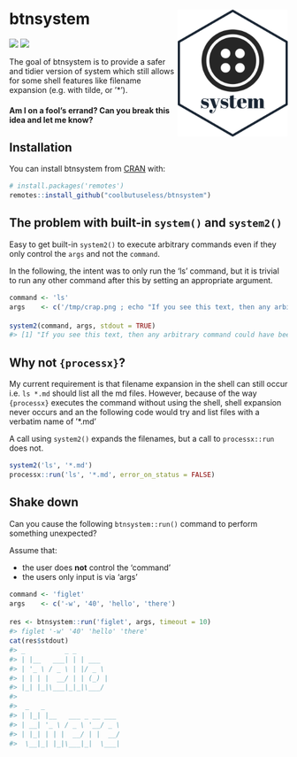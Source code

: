 
<!-- README.md is generated from README.Rmd. Please edit that file -->

# btnsystem <img src="man/figures/logo.png" align="right" height=230/>

<!-- badges: start -->

![](http://img.shields.io/badge/cool-useless-green.svg)
![](http://img.shields.io/badge/button-verse-blue.svg)
<!-- badges: end -->

The goal of btnsystem is to provide a safer and tidier version of system
which still allows for some shell features like filename expansion
(e.g. with tilde, or ’\*’).

#### Am I on a fool’s errand? Can you break this idea and let me know?

## Installation

You can install btnsystem from
[CRAN](https://github.com/coolbutuseless/btnsystem) with:

``` r
# install.packages('remotes')
remotes::install_github("coolbutuseless/btnsystem")
```

## The problem with built-in `system()` and `system2()`

Easy to get built-in `system2()` to execute arbitrary commands even if
they only control the `args` and not the `command`.

In the following, the intent was to only run the ‘ls’ command, but it is
trivial to run any other command after this by setting an appropriate
argument.

``` r
command <- 'ls'
args    <- c('/tmp/crap.png ; echo "If you see this text, then any arbitrary command could have been run"')

system2(command, args, stdout = TRUE)
#> [1] "If you see this text, then any arbitrary command could have been run"
```

## Why not `{processx}`?

My current requirement is that filename expansion in the shell can still
occur i.e. `ls *.md` should list all the md files. However, because of
the way `{processx}` executes the command without using the shell, shell
expansion never occurs and an the following code would try and list
files with a verbatim name of ’\*.md’

A call using `system2()` expands the filenames, but a call to
`processx::run` does not.

``` r
system2('ls', '*.md')
processx::run('ls', '*.md', error_on_status = FALSE)
```

## Shake down

Can you cause the following `btnsystem::run()` command to perform
something unexpected?

Assume that:

  - the user does **not** control the ‘command’
  - the users only input is via ‘args’

<!-- end list -->

``` r
command <- 'figlet'
args    <- c('-w', '40', 'hello', 'there')

res <- btnsystem::run('figlet', args, timeout = 10)
#> figlet '-w' '40' 'hello' 'there'
cat(res$stdout)
#> _          _ _       
#> | |__   ___| | | ___  
#> | '_ \ / _ \ | |/ _ \ 
#> | | | |  __/ | | (_) |
#> |_| |_|\___|_|_|\___/ 
#>                       
#>  _   _                   
#> | |_| |__   ___ _ __ ___ 
#> | __| '_ \ / _ \ '__/ _ \
#> | |_| | | |  __/ | |  __/
#>  \__|_| |_|\___|_|  \___|
```
